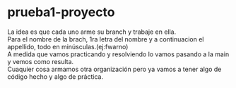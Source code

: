 # prueba1-proyecto
La idea es que cada uno arme su branch y trabaje en ella.  
Para el nombre de la brach, 1ra letra del nombre y a continuacion el appellido, todo en minúsculas.(ej:fwarno)  
A medida que vamos practicando y resolviendo lo vamos pasando a la main y vemos como resulta.  
Cuaquier cosa armamos otra organización pero ya vamos a tener algo de código hecho y algo de práctica.  
